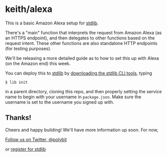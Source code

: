 # keith/alexa

This is a basic Amazon Alexa setup for [stdlib](https://stdlib.com).

There's a "main" function that interprets the request from Amazon Alexa
(as an HTTPS endpoint), and then delegates to other functions based on the
request intent. These other functions are also standalone HTTP endpoints
(for testing purposes).

We'll be releasing a more detailed guide as to how to set this up with Alexa
(on the Amazon end) this week.

You can deploy this to [stdlib](https://stdlib.com) by [downloading the stdlib
CLI tools](https://github.com/poly/stdlib), typing

```
$ lib init
```

in a parent directory, cloning this repo, and then properly setting
the service name to begin with your username in `package.json`. Make sure the
username is set to the username you signed up with.

## Thanks!

Cheers and happy building! We'll have more information up soon. For now,

[Follow us on Twitter, @polybit](https://twitter.com/polybit)

or [register for stdlib](https://stdlib.com)

